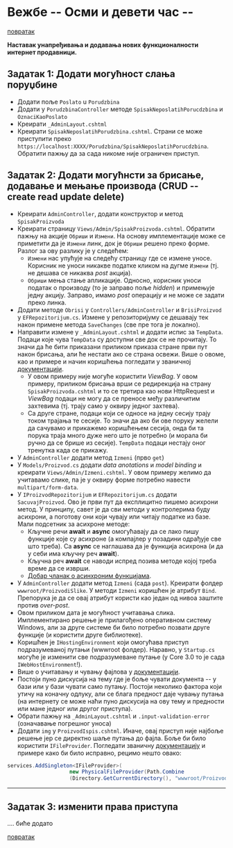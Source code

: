# Вежбе -- Oсми и девети час -- 

[повратак](../../README.md)

**Наставак унапређивања и додавања нових функционалности интернет продавници.**

## Задатак 1: Додати могућност слања поруџбине 

- Додати поље `Poslato` u `Porudzbina`
- Додати у `PorudzbinaController` методе `SpisakNeposlatihPorucdzbina` и `OznaciKaoPoslato`
- Креирати `_AdminLayout.cshtml`
- Креирати `SpisakNeposlatihPorudzbina.cshtml`. Страни се може приступити преко `https://localhost:XXXX/Porudzbina/SpisakNeposlatihPorucdzbina`. Обратити пажњу да за сада никоме није ограничен приступ.

## Задатак 2: Додати могућнсти за брисање, додавање и мењање производа (CRUD -- create read update delete)

- Креирати `AdminController`, додати конструктор и метод `SpisakProizvoda`
- Креирати страницу `Views/Admin/SpisakProizvoda.cshtml`. Обратити пажњу на акције `Обриши` и `Измени`. На основу имплементације може се приметити да је `Измени` линк, док је `Обриши` решено преко форме. Разлог за ову разлику је у следећем:
	- `Измени` нас упућује на следећу страницу где се измене уносе. Корисник не уноси никакве податке кликом на дугме `Измени` (тј. не дешава се никаква _post_ акција).
	- `Обриши` мења стање апликације. Односно, корисник уноси податак о производу (то је заправо поље _hidden_) и примењује једну акцију. Заправо, имамо _post_ операцију и не може се задати преко линка.
- Додати методе `Obrisi` у `Controllers/AdminController` и `BrisiProizvod` у `EFRepozitorijum.cs`. Измене у репозиторијуму се дешавају тек након примене метода `SaveChanges` (све пре тога је локално).
- Направити измене у `_AdminLayout.cshtml` и додати испис за `TempData`. Подаци које чува `TempData` су доступни све док се не прочитају. То значи да ће бити приказани приликом приказа стране први пут након брисања, али ће нестати ако се страна освежи. Више о овоме, као и примере и начин коришћења погледати у званичној [документацији](https://docs.microsoft.com/en-us/aspnet/core/fundamentals/app-state?view=aspnetcore-3.1#tempdata).
	- У овом примеру није могуће користити _ViewBag_. У овом примеру, приликом брисања врши се редирекција на страну `SpisakProizvoda.cshtml` и то се третира као нови HttpRequest и _ViewBag_  подаци не могу да се преносе међу различитим захтевима (тј. трају само у оквиру једног захтева).
	- Са друге стране, подаци који се односе на једну сесију трају током трајања те сесије. То значи да ако би ове поруку желели да сачувамо и прикажемо коришћењем сесија, онда би та порука траја много дуже него што је потребно (и морала би ручно да се брише из сесије). `TempData` подаци нестају оног тренутка када се прикажу.
- У `AdminController` додати метод `Izmeni` (прво `get`)
- У `Models/Proizvod.cs` додати _data anotations_ и _model binding_ и креирати `Views/Admin/Izmeni.cshtml`. У овом примеру желимо да учитавамо слике, па је у оквиру форме потребно навести `multipart/form-data`.
- У `IProizvodRepozitorijum` и `EFRepozitorijum.cs` додати `SacuvajProizvod`. Ово је први пут да експлицитно пишемо асихрони метод. У принципу, савет је да сви методи у контролерима буду асихрони, а поготову они који чувају или читају податке из базе. Мали подсетник за асихроне методе:
	- Кључне речи **await** и **async** омогућавају да се лако пишу функције које су асихроне (а компајлер у позадини одрађује све што треба). Са **async** се наглашава да је функција асихрона (и да у себи има кључну реч **await**).
	- Кључна реч **await** се наводи испред позива методе којој треба време да се изврши.
	- [Добар чланак о асинхроним функцијама](https://exceptionnotfound.net/asynchronous-programming-in-asp-net-csharp-ultimate-guide/).
- У `AdminController` додати метод `Izmeni` (сада `post`). Креирати фолдер `wwwroot/ProizvodiSlike`. У методи `Izmeni` коришћен је атрибут `Bind`. Препорука је да се овај атрибут користи као један од нивоа заштите против _over-post_.
- Овом приликом дата је могућност учитавања слика. Имплементирано решење је прилагођено оперативном систему Windows, али за друге системе би било потребно позвати друге функције (и користити друге библиотеке).
- Коришћен је `IHostingEnvironment` који омогућава приступ подразумеваној путањи (wwwroot фолдер). Наравно, у `Startup.cs` могуће је изменити све подразумеване путање (у Core 3.0 то је сада `IWebHostEnvironment`!).
- Више о учитавању и чувању фајлова у [документацији](https://docs.microsoft.com/en-us/aspnet/core/mvc/models/file-uploads?view=aspnetcore-3.0).
- Постоји пуно дискусија на тему где је боље чувати документа -- у бази или у бази чувати само путању. Постоји неколико фактора који утичу на коначну одлуку, али се блага предност даје чувању путања (на интернету се може наћи пуно дискусија на ову тему и предности или мане једног или другог приступа). 
- Обрати пажњу на `_AdminLayout.cshtml` и `.input-validation-error` (означавање погрешног уноса)
- Додати `img` у `ProizvodIspis.cshtml`. Иначе, овај приступ није најбоље решење јер се директно шаље путања до фајла. Боље би било користити `IFileProvider`. Погледати званичну [документацију](https://docs.microsoft.com/en-us/aspnet/core/fundamentals/file-providers?view=aspnetcore-3.1) и примере како би било исправно, рецимо нешто овако:
```csharp
services.AddSingleton<IFileProvider>(
                    new PhysicalFileProvider(Path.Combine
                    (Directory.GetCurrentDirectory(), "wwwroot/ProizvodiSlike")));   
```

---
## Задатак 3: изменити права приступа

.... биће додато 

[повратак](../../README.md)